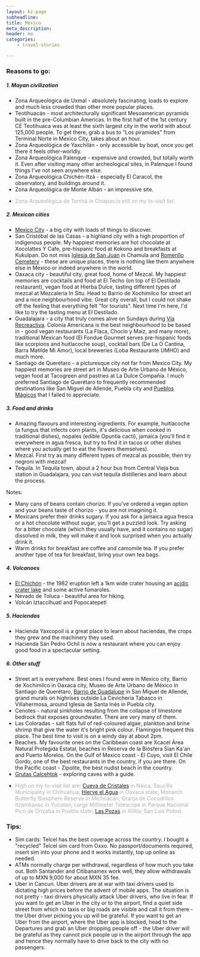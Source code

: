 ```yaml
---
layout: kz-page
subheadline: 
title: Mexico
meta_description: 
header: no
categories:
    - travel-stories

---
```


### Reasons to go:

##### 1. Mayan civilization

* Zona Arqueológica de Uxmal - absolutely fascinating, loads to explore and much less crowded than other more popular places.
* Teotihuacán - most architecturally significant Mesoamerican pyramids built in the pre-Columbian Americas. In the first half of the 1st century CE Teotihuaca was at least the sixth largest city in the world with about 125,000 people. To get there, grab a bus to "Los piramides" from Terminal Norte in Mexico City, takes about an hour.
* Zona Arqueológica de Yaxchilán - only accessible by boat, once you get there it feels other-worldly.
* Zona Arqueológica Palenque - expensive and crowded, but totally worth it. Even after visiting many other archeological sites, in Palenque I found things I've not seen anywhere else. 
* Zona Arqueológica Chichén-Itzá - especially El Caracol, the observatory, and buildings around it.
* Zona Arqueológica de Monte Albán - an impressive site.
* <p style="color:#AEAEAE">Zona Arqueológica de Toniná in Chiapas is still on my to-visit list.</p>


##### 2. Mexican cities

* [Mexico City][1] - a big city with loads of things to discover.
* San Cristóbal de las Casas - a highland city with a high proportion of indigenous people. My happiest memories are hot chocolate at Xocolattes Y Cafe, pre-hispanic food at Kokono and breakfasts at Kukulpan. Do not miss [Iglesia de San Juan][2] in Chamula and [Romerillo Cemetery][3] - these are unique places, there is nothing like them anywhere else in Mexico or indeed anywhere in the world.
* Oaxaca city - beautiful city, great food, home of Mezcal. My happiest memories are cocktails and food at El Techo (on top of El Destilado restaurant), vegan food at Hierba Dulce, tasting different types of mezcal at Mezcalería In Situ. Head to Barrio de Xochimilco for street art and a nice neighbourhood vibe. Great city overall, but I could not shake off the feeling that everything felt "for tourists". Next time I'm here, I'd like to try the tasting menu at El Destilado.
* Guadalajara - a city that truly comes alive on Sundays during [Vía Recreactiva][8]. Colonia Americana is the best neighbourhood to be based in - good vegan restaurants (La Flaca, Choclo y Maíz, and many more), traditional Mexican food (El Fondue Gourmet serves pre-hispanic foods like scorpions and huitlacoche soup), cocktail bars (De La O Cantina, Barra Matilde Mi Amor), local breweries (Loba Restaurante UMHO) and much more.
* Santiago de Querétaro - a picturesque city not far from Mexico City. My happiest memories are street art in Museo de Arte Urbano de México, vegan food at Tacogreen and pastries at La Dulce Compañía. I much preferred Santiago de Querétaro to frequently recommended destinations like San Miguel de Allende, Puebla city and [Pueblos Mágicos][9] that I failed to appreciate. 


##### 3. Food and drinks

* Amazing flavours and interesting ingredients. For example, huitlacoche (a fungus that infects corn plants, it's delicious when cooked in traditional dishes), nopales (edible Opuntia cacti), jamaica (you'll find it everywhere in agua fresca, but try to find it in tacos or other dishes where you actually get to eat the flowers themselves).
* Mezcal. First try as many different types of mezcal as possible, then try negroni with mezcal!
* Tequila. In Tequila town, about a 2 hour bus from Central Vieja bus station in Guadalajara, you can visit tequila distilleries and learn about the process. 

Notes:
* Many cans of beans contain chorizo. If you've ordered a vegan option and your beans taste of chorizo - you are not imagining it.
* Mexicans prefer their drinks sugary. If you ask for a jamaica agua fresca or a hot chocolate without sugar, you'll get a puzzled look. Try asking for a bitter chocolate (which they usually have, and it contains no sugar) dissolved in milk, they will make it and look surprised when you actually drink it.
* Warm drinks for breakfast are coffee and camomile tea. If you prefer another type of tea for breakfast, bring your own tea bags.


##### 4. Volcanoes

* [El Chichón][4] - the 1982 eruption left a 1km wide crater housing an [acidic crater lake][5] and some active fumaroles.
* Nevado de Toluca - beautiful area for hiking.
* Volcán Iztaccihuatl and Popocatepetl


##### 5. Haciendas

* Hacienda Yaxcopoil is a great place to learn about haciendas, the crops they grew and the machinery they used.
* Hacienda San Pedro Ochil is now a restaurant where you can enjoy good food in a spectacular setting.


##### 6. Other stuff

* Street art is everywhere. Best ones I found were in Mexico city, Barrio de Xochimilco in Oaxaca city, Museo de Arte Urbano de México in Santiago de Querétaro, [Barrio de Guadalupe][7] in San Miguel de Allende, grand murals on highrises outside La Cevicheria Tabasco in Villahermosa, around Iglesia de Santa Inés in Puebla city.
* Cenotes - natural sinkholes resulting from the collapse of limestone bedrock that exposes groundwater. There are very many of them.
* Las Coloradas - salt flats full of red-coloured algae, plankton and brine shrimp that give the water it's bright pink colour. Flamingos frequent this place. The best time to visit is on a windy day at about 2pm.
* Beaches. My favourite ones on the Caribbean coast are Xcacel Área Natural Protegida Estatal, beaches in Reserva de la Biósfera Sian Ka'an and Puerto Morelos. On the Gulf of Mexico coast - El Cuyo, visit El Chile Gordo, one of the best restaurants in the country, if you are there. On the Pacific coast - Zipolite, the best nudist beach in the country.
* [Grutas Calcehtok][6] - exploring caves with a guide.
* <p style="color:#AEAEAE">High on my to-visit list are: <a href="https://en.wikipedia.org/wiki/Cave_of_the_Crystals" target="_blank">Cueva de Cristales</a> in Naica, Saucillo Municipality in Chihuahua; <a href="https://en.wikipedia.org/wiki/Hierve_el_Agua" target="_blank">Hierve el Agua</a> in Oaxaca state; Monarch Butterfly Biosphere Reserve in Michoacán; Granja de Cocodrilos Itzamkanac in Yucatan; Large Millimeter Telescope in Parque Nacional Pico de Orizaba in Puebla state; <a href="https://en.wikipedia.org/wiki/Las_Pozas" target="_blank">Las Pozas</a> in Xilitla, San Luis Potosi.</p>



### Tips:
* Sim cards: Telcel has the best coverage across the country. I bought a "recycled" Telcel sim card from Oxxo. No passport/documents required, insert sim into your phone and it works instantly, top up online as needed.
* ATMs normally charge per withdrawal, regardless of how much you take out. Both Santander and Citibanamex work well, they allow withdrawals of up to MXN 9,000 for about MXN 35 fee.
* Uber in Cancun. Uber drivers are at war with taxi drivers used to dictating high prices before the advent of mobile apps. The situation is not pretty - taxi drivers physically attack Uber drivers, who live in fear. If you want to get an Uber in the city or to the airport, find a quiet side street from which no taxis or big roads are visible and call it from there - the Uber driver picking you up will be grateful. If you want to get an Uber from the airport, where the Uber app is blocked, head to the Departures and grab an Uber dropping people off - the Uber driver will be grateful as they cannot pick people up in the airport through the app and hence they normally have to drive back to the city with no passengers.



[1]: /travel-stories/cdmx/
[2]: https://www.atlasobscura.com/places/iglesia-de-san-juan-chamula
[3]: https://www.atlasobscura.com/places/maya-crosses-of-romerillo-cemetery
[4]: https://en.wikipedia.org/wiki/El_Chich%C3%B3n
[5]: https://www.summitpost.org/el-chichonal/638852
[6]: https://www.lonelyplanet.com/mexico/yucatan-peninsula/south-of-merida/attractions/grutas-de-calcehtok/a/poi-sig/1159565/1330303
[7]: https://www.atlasobscura.com/places/barrio-de-guadalupe-street-art-murals
[8]: https://www.viarecreactiva.org/
[9]: https://en.wikipedia.org/wiki/Pueblos_M%C3%A1gicos

